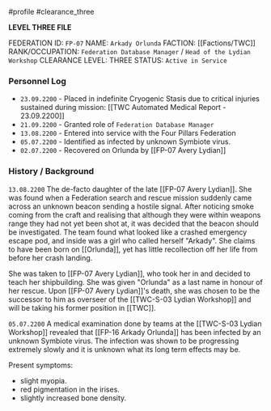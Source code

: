 #profile #clearance_three 

**LEVEL THREE FILE**

FEDERATION ID: `FP-07`
NAME: `Arkady Orlunda`
FACTION: [[Factions/TWC]]
RANK/OCCUPATION: `Federation Database Manager` / `Head of the Lydian Workshop`
CLEARANCE LEVEL: THREE
STATUS: `Active in Service`

### Personnel Log
- `23.09.2200` - Placed in indefinite Cryogenic Stasis due to critical injuries sustained during mission: [[TWC Automated Medical Report - 23.09.2200]]
- `21.09.2200` - Granted role of `Federation Database Manager`
- `13.08.2200` - Entered into service with the Four Pillars Federation
- `05.07.2200` - Identified as infected by unknown Symbiote virus.
- `02.07.2200` - Recovered on Orlunda by [[FP-07 Avery Lydian]]

### History / Background
`13.08.2200`
The de-facto daughter of the late [[FP-07 Avery Lydian]]. She was found when a Federation search and rescue mission suddenly came across an unknown beacon sending a hostile signal. After noticing smoke coming from the craft and realising that although they were within weapons range they had not yet been shot at, it was decided that the beacon should be investigated.
The team found what looked like a crashed emergency escape pod, and inside was a girl who called herself "Arkady". She claims to have been born on [[Orlunda]], yet has little recollection off her life from before her crash landing.

She was taken to [[FP-07 Avery Lydian]], who took her in and decided to teach her shipbuilding. She was given "Orlunda" as a last name in honour of her rescue.
Upon [[FP-07 Avery Lydian]]'s death, she was chosen to be the successor to him as overseer of the [[TWC-S-03 Lydian Workshop]] and will be taking his former position in [[TWC]].

`05.07.2200`
A medical examination done by teams at the [[TWC-S-03 Lydian Workshop]] revealed that [[FP-16 Arkady Orlunda]] has been infected by an unknown Symbiote virus. The infection was shown to be progressing extremely slowly and it is unknown what its long term effects may be.

Present symptoms:
- slight myopia.
- red pigmentation in the irises.
- slightly increased bone density.